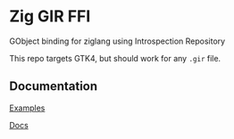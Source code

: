 # Zig GIR FFI

GObject binding for ziglang using Introspection Repository

This repo targets GTK4, but should work for any `.gir` file.

## Documentation

[Examples](./example/)

[Docs](./docs/)
